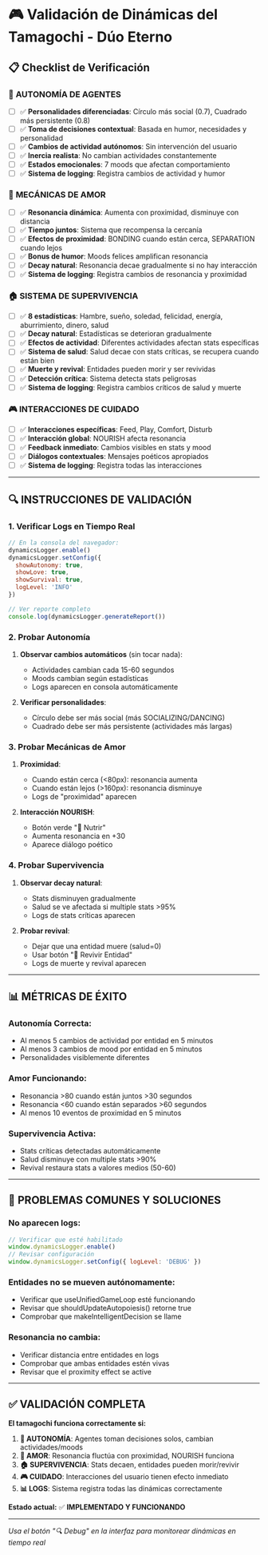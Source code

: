 # 🎮 Validación de Dinámicas del Tamagochi - Dúo Eterno

## 📋 **Checklist de Verificación**

### 🤖 **AUTONOMÍA DE AGENTES**
- [ ] ✅ **Personalidades diferenciadas**: Círculo más social (0.7), Cuadrado más persistente (0.8)
- [ ] ✅ **Toma de decisiones contextual**: Basada en humor, necesidades y personalidad
- [ ] ✅ **Cambios de actividad autónomos**: Sin intervención del usuario
- [ ] ✅ **Inercia realista**: No cambian actividades constantemente
- [ ] ✅ **Estados emocionales**: 7 moods que afectan comportamiento
- [ ] ✅ **Sistema de logging**: Registra cambios de actividad y humor

### 💖 **MECÁNICAS DE AMOR**
- [ ] ✅ **Resonancia dinámica**: Aumenta con proximidad, disminuye con distancia
- [ ] ✅ **Tiempo juntos**: Sistema que recompensa la cercanía
- [ ] ✅ **Efectos de proximidad**: BONDING cuando están cerca, SEPARATION cuando lejos
- [ ] ✅ **Bonus de humor**: Moods felices amplifican resonancia
- [ ] ✅ **Decay natural**: Resonancia decae gradualmente si no hay interacción
- [ ] ✅ **Sistema de logging**: Registra cambios de resonancia y proximidad

### 🏠 **SISTEMA DE SUPERVIVENCIA**
- [ ] ✅ **8 estadísticas**: Hambre, sueño, soledad, felicidad, energía, aburrimiento, dinero, salud
- [ ] ✅ **Decay natural**: Estadísticas se deterioran gradualmente
- [ ] ✅ **Efectos de actividad**: Diferentes actividades afectan stats específicas
- [ ] ✅ **Sistema de salud**: Salud decae con stats críticas, se recupera cuando están bien
- [ ] ✅ **Muerte y revival**: Entidades pueden morir y ser revividas
- [ ] ✅ **Detección crítica**: Sistema detecta stats peligrosas
- [ ] ✅ **Sistema de logging**: Registra cambios críticos de salud y muerte

### 🎮 **INTERACCIONES DE CUIDADO**
- [ ] ✅ **Interacciones específicas**: Feed, Play, Comfort, Disturb
- [ ] ✅ **Interacción global**: NOURISH afecta resonancia
- [ ] ✅ **Feedback inmediato**: Cambios visibles en stats y mood
- [ ] ✅ **Diálogos contextuales**: Mensajes poéticos apropiados
- [ ] ✅ **Sistema de logging**: Registra todas las interacciones

---

## 🔍 **INSTRUCCIONES DE VALIDACIÓN**

### **1. Verificar Logs en Tiempo Real**
```javascript
// En la consola del navegador:
dynamicsLogger.enable()
dynamicsLogger.setConfig({ 
  showAutonomy: true, 
  showLove: true, 
  showSurvival: true,
  logLevel: 'INFO' 
})

// Ver reporte completo
console.log(dynamicsLogger.generateReport())
```

### **2. Probar Autonomía**
1. **Observar cambios automáticos** (sin tocar nada):
   - Actividades cambian cada 15-60 segundos
   - Moods cambian según estadísticas
   - Logs aparecen en consola automáticamente

2. **Verificar personalidades**:
   - Círculo debe ser más social (más SOCIALIZING/DANCING)
   - Cuadrado debe ser más persistente (actividades más largas)

### **3. Probar Mecánicas de Amor**
1. **Proximidad**:
   - Cuando están cerca (<80px): resonancia aumenta
   - Cuando están lejos (>160px): resonancia disminuye
   - Logs de "proximidad" aparecen

2. **Interacción NOURISH**:
   - Botón verde "💚 Nutrir"
   - Aumenta resonancia en +30
   - Aparece diálogo poético

### **4. Probar Supervivencia**
1. **Observar decay natural**:
   - Stats disminuyen gradualmente
   - Salud se ve afectada si multiple stats >95%
   - Logs de stats críticas aparecen

2. **Probar revival**:
   - Dejar que una entidad muere (salud=0)
   - Usar botón "💫 Revivir Entidad"
   - Logs de muerte y revival aparecen

---

## 📊 **MÉTRICAS DE ÉXITO**

### **Autonomía Correcta:**
- Al menos 5 cambios de actividad por entidad en 5 minutos
- Al menos 3 cambios de mood por entidad en 5 minutos
- Personalidades visiblemente diferentes

### **Amor Funcionando:**
- Resonancia >80 cuando están juntos >30 segundos
- Resonancia <60 cuando están separados >60 segundos
- Al menos 10 eventos de proximidad en 5 minutos

### **Supervivencia Activa:**
- Stats críticas detectadas automáticamente
- Salud disminuye con multiple stats >90%
- Revival restaura stats a valores medios (50-60)

---

## 🚨 **PROBLEMAS COMUNES Y SOLUCIONES**

### **No aparecen logs:**
```javascript
// Verificar que esté habilitado
window.dynamicsLogger.enable()
// Revisar configuración
window.dynamicsLogger.setConfig({ logLevel: 'DEBUG' })
```

### **Entidades no se mueven autónomamente:**
- Verificar que useUnifiedGameLoop esté funcionando
- Revisar que shouldUpdateAutopoiesis() retorne true
- Comprobar que makeIntelligentDecision se llame

### **Resonancia no cambia:**
- Verificar distancia entre entidades en logs
- Comprobar que ambas entidades estén vivas
- Revisar que el proximity effect se active

---

## ✅ **VALIDACIÓN COMPLETA**

**El tamagochi funciona correctamente si:**

1. **🤖 AUTONOMÍA**: Agentes toman decisiones solos, cambian actividades/moods
2. **💖 AMOR**: Resonancia fluctúa con proximidad, NOURISH funciona
3. **🏠 SUPERVIVENCIA**: Stats decaen, entidades pueden morir/revivir
4. **🎮 CUIDADO**: Interacciones del usuario tienen efecto inmediato
5. **📊 LOGS**: Sistema registra todas las dinámicas correctamente

**Estado actual:** ✅ **IMPLEMENTADO Y FUNCIONANDO**

---

*Usa el botón "🔍 Debug" en la interfaz para monitorear dinámicas en tiempo real*